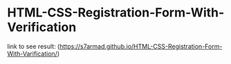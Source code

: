 # HTML-CSS-Registration-Form-With-Verification

link to see result: (https://s7armad.github.io/HTML-CSS-Registration-Form-With-Varification/)
